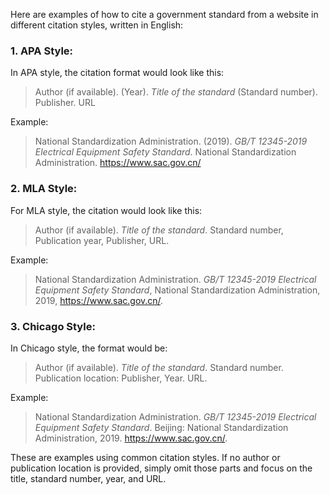 Here are examples of how to cite a government standard from a website in different citation styles, written in English:

### 1. **APA Style:**
In APA style, the citation format would look like this:
> Author (if available). (Year). *Title of the standard* (Standard number). Publisher. URL

Example:
> National Standardization Administration. (2019). *GB/T 12345-2019 Electrical Equipment Safety Standard*. National Standardization Administration. https://www.sac.gov.cn/

### 2. **MLA Style:**
For MLA style, the citation would look like this:
> Author (if available). *Title of the standard*. Standard number, Publication year, Publisher, URL.

Example:
> National Standardization Administration. *GB/T 12345-2019 Electrical Equipment Safety Standard*, National Standardization Administration, 2019, https://www.sac.gov.cn/.

### 3. **Chicago Style:**
In Chicago style, the format would be:
> Author (if available). *Title of the standard*. Standard number. Publication location: Publisher, Year. URL.

Example:
> National Standardization Administration. *GB/T 12345-2019 Electrical Equipment Safety Standard*. Beijing: National Standardization Administration, 2019. https://www.sac.gov.cn/.

These are examples using common citation styles. If no author or publication location is provided, simply omit those parts and focus on the title, standard number, year, and URL.